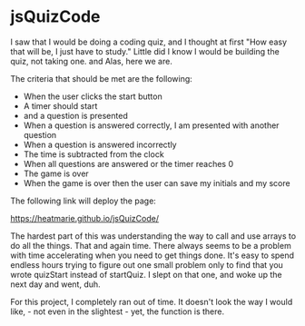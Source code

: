 # jsQuizCode

I saw that I would be doing a coding quiz, and I thought at first "How easy that will be, I just have to study." Little did I know I would be building the quiz, not taking one. and Alas, here we are. 

The criteria that should be met are the following: 

- When the user clicks the start button
- A timer should start
- and a question is presented 
- When a question is answered correctly, I am presented with another question
- When a question is answered incorrectly
- The time is subtracted from the clock
- When all questions are answered or the timer reaches 0
- The game is over
- When the game is over then the user can save my initials and my score


The following link will deploy the page: 

https://heatmarie.github.io/jsQuizCode/


The hardest part of this was understanding the way to call and use arrays to do all the things. That and again time. There always seems to be a problem with time accelerating when you need to get things done. It's easy to spend endless hours trying to figure out one small problem only to find that you wrote quizStart instead of startQuiz. I slept on that one, and woke up the next day and went, duh. 

For this project, I completely ran out of time. It doesn't look the way I would like, - not even in the slightest - yet, the function is there. 

